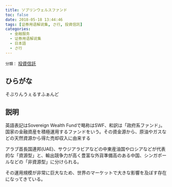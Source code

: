 ```yaml
---
title: ソブリンウェルスファンド
toc: false
date: 2018-05-18 13:44:46
tags: [证券用语解说集, さ行, 投資信託]
categories:
  - 金融服务
  - 证券用语解说集
  - 日本語
  - さ行
---
```


`分類：` [投資信託](/tags/投資信託/)

## ひらがな

そぶりんうぇるすふぁんど

## 説明

英語表記はSovereign Wealth Fundで略称はSWF、和訳は「政府系ファンド」。国家の金融資産を積極運用するファンドをいう。その資金源から、原油やガスなどの天然資源から得た売却収入に由来する

アラブ首長国連邦(UAE)、サウジアラビアなどの中東産油国やロシアなどが代表的な「資源型」と、輸出競争力が高く豊富な外貨準備高のある中国、シンガポールなどの「非資源型」に分けられる。

その運用規模が非常に巨大なため、世界のマーケットで大きな影響を及ぼす存在になってきている。
